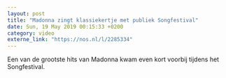 ```yaml
---
layout: post
title: "Madonna zingt klassiekertje met publiek Songfestival"
date: Sun, 19 May 2019 00:15:33 +0200
category: video
externe_link: "https://nos.nl/l/2285334"
---
```


Een van de grootste hits van Madonna kwam even kort voorbij tijdens het Songfestival.
